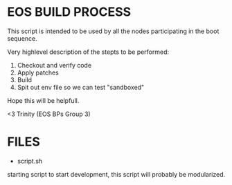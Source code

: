 EOS BUILD PROCESS
================

This script is intended to be used by all the nodes participating in the
boot sequence.

Very highlevel description of the stepts to be performed:

1. Checkout and verify code
2. Apply patches
3. Build
4. Spit out env file so we can test "sandboxed"

Hope this will be helpfull.

<3 Trinity (EOS BPs Group 3)

FILES
=====

* script.sh

starting script to start development, this script will probably be modularized.
